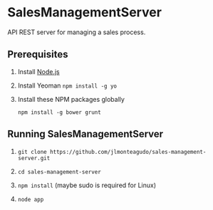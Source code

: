 # SalesManagementServer

API REST server for managing a sales process.

## Prerequisites

1. Install [Node.js](http://nodejs.org)

2. Install Yeoman `npm install -g yo`

3. Install these NPM packages globally

    ```
    npm install -g bower grunt
    ```

## Running SalesManagementServer


1. `git clone https://github.com/jlmonteagudo/sales-management-server.git`

2. `cd sales-management-server`

3. `npm install` (maybe sudo is required for Linux)

4. `node app`